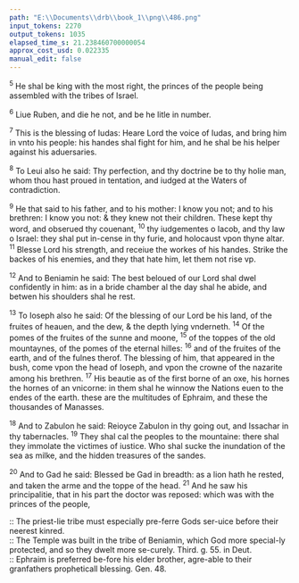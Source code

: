 ```yaml
---
path: "E:\\Documents\\drb\\book_1\\png\\486.png"
input_tokens: 2270
output_tokens: 1035
elapsed_time_s: 21.238460700000054
approx_cost_usd: 0.022335
manual_edit: false
---
```

<sup>5</sup> He shal be king with the most right, the princes of the people being assembled with the tribes of Israel.

<sup>6</sup> Liue Ruben, and die he not, and be he litle in number.

<sup>7</sup> This is the blessing of Iudas: Heare Lord the voice of Iudas, and bring him in vnto his people: his handes shal fight for him, and he shal be his helper against his aduersaries.

<sup>8</sup> To Leui also he said: Thy perfection, and thy doctrine be to thy holie man, whom thou hast proued in tentation, and iudged at the Waters of contradiction.

<sup>9</sup> He that said to his father, and to his mother: I know you not; and to his brethren: I know you not: & they knew not their children. These kept thy word, and obserued thy couenant, <sup>10</sup> thy iudgementes o Iacob, and thy law o Israel: they shal put in-cense in thy furie, and holocaust vpon thyne altar. <sup>11</sup> Blesse Lord his strength, and receiue the workes of his handes. Strike the backes of his enemies, and they that hate him, let them not rise vp.

<sup>12</sup> And to Beniamin he said: The best beloued of our Lord shal dwel confidently in him: as in a bride chamber al the day shal he abide, and betwen his shoulders shal he rest.

<sup>13</sup> To Ioseph also he said: Of the blessing of our Lord be his land, of the fruites of heauen, and the dew, & the depth lying vnderneth. <sup>14</sup> Of the pomes of the fruites of the sunne and moone, <sup>15</sup> of the toppes of the old mountaynes, of the pomes of the eternal hilles: <sup>16</sup> and of the fruites of the earth, and of the fulnes therof. The blessing of him, that appeared in the bush, come vpon the head of Ioseph, and vpon the crowne of the nazarite among his brethren. <sup>17</sup> His beautie as of the first borne of an oxe, his hornes the hornes of an vnicorne: in them shal he winnow the Nations euen to the endes of the earth. these are the multitudes of Ephraim, and these the thousandes of Manasses.

<sup>18</sup> And to Zabulon he said: Reioyce Zabulon in thy going out, and Issachar in thy tabernacles. <sup>19</sup> They shal cal the peoples to the mountaine: there shal they immolate the victimes of iustice. Who shal sucke the inundation of the sea as milke, and the hidden treasures of the sandes.

<sup>20</sup> And to Gad he said: Blessed be Gad in breadth: as a lion hath he rested, and taken the arme and the toppe of the head. <sup>21</sup> And he saw his principalitie, that in his part the doctor was reposed: which was with the princes of the people,

[^1]: The priest-lie tribe must especially pre-ferre Gods ser-uice before their neerest kinred.

[^2]: The Temple was built in the tribe of Beniamin, which God more special-ly protected, and so they dwelt more se-curely. Third. g. 55. in Deut.

[^3]: Ephraim is preferred be-fore his elder brother, agre-able to their granfathers propheticall blessing. Gen. 48.

<aside>:: The priest-lie tribe must especially pre-ferre Gods ser-uice before their neerest kinred.</aside>

<aside>:: The Temple was built in the tribe of Beniamin, which God more special-ly protected, and so they dwelt more se-curely. Third. g. 55. in Deut.</aside>

<aside>:: Ephraim is preferred be-fore his elder brother, agre-able to their granfathers propheticall blessing. Gen. 48.</aside>